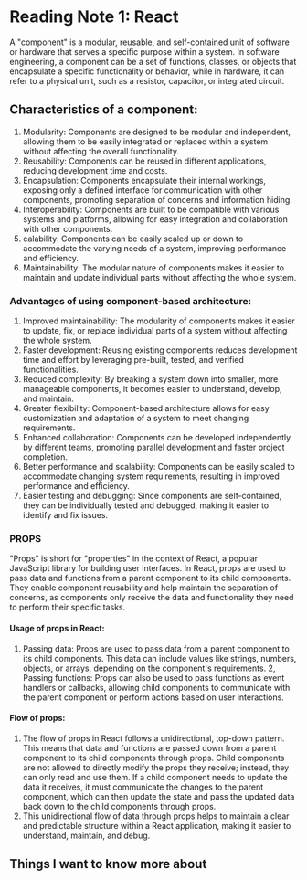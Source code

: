 # Reading Note 1: React

A "component" is a modular, reusable, and self-contained unit of software or hardware that serves a specific purpose within a system. In software engineering, a component can be a set of functions, classes, or objects that encapsulate a specific functionality or behavior, while in hardware, it can refer to a physical unit, such as a resistor, capacitor, or integrated circuit.

## Characteristics of a component:

1. Modularity: Components are designed to be modular and independent, allowing them to be easily integrated or replaced within a system without affecting the overall functionality.
2. Reusability: Components can be reused in different applications, reducing development time and costs.
3. Encapsulation: Components encapsulate their internal workings, exposing only a defined interface for communication with other components, promoting separation of concerns and information hiding.
4. Interoperability: Components are built to be compatible with various systems and platforms, allowing for easy integration and collaboration with other components.
5. calability: Components can be easily scaled up or down to accommodate the varying needs of a system, improving performance and efficiency.
6. Maintainability: The modular nature of components makes it easier to maintain and update individual parts without affecting the whole system.

### Advantages of using component-based architecture:

1. Improved maintainability: The modularity of components makes it easier to update, fix, or replace individual parts of a system without affecting the whole system.
2. Faster development: Reusing existing components reduces development time and effort by leveraging pre-built, tested, and verified functionalities.
3. Reduced complexity: By breaking a system down into smaller, more manageable components, it becomes easier to understand, develop, and maintain.
4. Greater flexibility: Component-based architecture allows for easy customization and adaptation of a system to meet changing requirements.
5. Enhanced collaboration: Components can be developed independently by different teams, promoting parallel development and faster project completion.
6. Better performance and scalability: Components can be easily scaled to accommodate changing system requirements, resulting in improved performance and efficiency.
7. Easier testing and debugging: Since components are self-contained, they can be individually tested and debugged, making it easier to identify and fix issues.

### PROPS

"Props" is short for "properties" in the context of React, a popular JavaScript library for building user interfaces. In React, props are used to pass data and functions from a parent component to its child components. They enable component reusability and help maintain the separation of concerns, as components only receive the data and functionality they need to perform their specific tasks.

#### Usage of props in React:

1. Passing data: Props are used to pass data from a parent component to its child components. This data can include values like strings, numbers, objects, or arrays, depending on the component's requirements.
2, Passing functions: Props can also be used to pass functions as event handlers or callbacks, allowing child components to communicate with the parent component or perform actions based on user interactions.

#### Flow of props:

1. The flow of props in React follows a unidirectional, top-down pattern. This means that data and functions are passed down from a parent component to its child components through props. Child components are not allowed to directly modify the props they receive; instead, they can only read and use them. If a child component needs to update the data it receives, it must communicate the changes to the parent component, which can then update the state and pass the updated data back down to the child components through props.
2. This unidirectional flow of data through props helps to maintain a clear and predictable structure within a React application, making it easier to understand, maintain, and debug.

## Things I want to know more about